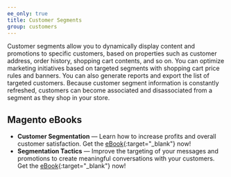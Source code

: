 ```yaml
---
ee_only: true
title: Customer Segments
group: customers
---
```


Customer segments allow you to dynamically display content and promotions to specific customers, based on properties such as customer address, order history, shopping cart contents, and so on. You can optimize marketing initiatives based on targeted segments with shopping cart price rules and banners. You can also generate reports and export the list of targeted customers. Because customer segment information is constantly refreshed, customers can become associated and disassociated from a segment as they shop in your store.

## Magento eBooks

- **Customer Segmentation** — Learn how to increase profits and overall customer satisfaction. Get the [eBook][1]{:target="_blank"} now!
- **Segmentation Tactics** — Improve the targeting of your messages and promotions to create meaningful conversations with your customers. Get the [eBook][2]{:target="_blank"} now!

[1]: https://magento.com/resources/identifying-your-most-profitable-customers-introduction-customer-segmentation
[2]: https://magento.com/resources/3-segmentation-tactics-ignite-conversion
